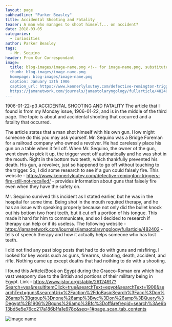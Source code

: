 ```yaml
---
layout: page
subheadline: "Parker Beasley"
title: Accidental Shooting and Fatality
teaser: A man who manages to shoot himself... on accident?
date: 2018-03-05
categories:
  - curiosities
author: Parker Beasley
tags:
  - Mr. Sequino
header: From Our Correspondant
image:
  title: blog-images/image-name.png <!-- for image-name.png, substitute name you've given your image file -->
  thumb: blog-images/image-name.png
  homepage: blog-images/image-name.png
  caption: January 12th 1906
  caption_url: https://www.kennerlyloutey.com/defective-remington-triggers-fire-still-not-recalled/
  https://jamanetwork.com/journals/jamaotolaryngology/fullarticle/482402
---
```


1906-01-22-p3 ACCIDENTAL SHOOTING AND FATALITY
The article that I found is from my Monday issue, 1906-01-22, and is in the middle of the third page.
 The topic is about and accidental shooting that occurred and a fatality that occurred.

The article states that a man shot himself with his own gun. How might someone do this you may ask yourself.
Mr. Sequino was a Bridge Foreman for a railroad company who owned a revolver. He had carelessly place his gun on a table when it fell off. When Mr. Sequino, the owner of the gun, went down to pick it up,
the trigger went off autimatically and he was shot in the mouth. Right in the bottom two teeth, which thankfully prevented his death. His gun, a revolver,
just so happened to go off without touching to the trigger. So, I did some research to see if a gun could falsely fire.
This website - https://www.kennerlyloutey.com/defective-remington-triggers-fire-still-not-recalled/ - provides information about guns that falsely fire even when they have the safety on.

Mr. Sequino survived this incident as I stated earlier, but he was in the hospital for some time. Being shot in the mouth required therapy,
and he has an issue with speaking properly because not only did the bullet knock out his bottom two front teeth, but it cut off a portion of his tongue.
This made it hard for him to communicate, and so I decided to research if therapy can help or if its useless.
The following website - https://jamanetwork.com/journals/jamaotolaryngology/fullarticle/482402 - tells of speech therapy and how it actually helps someone who has lost teeth.

I did not find any past blog posts that had to do with guns and misfiring. I looked for key words such as guns, firearms, shooting, death, accident, and rifle. Nothing came up except
deaths that had nothing to do with a shooting.

I found this Aritcle/Book on Egypt during the Graeco-Roman era which had vast weaponry due to the British and portions of their military being in Egypt.
Link - https://www.jstor.org/stable/26124917?Search=yes&resultItemClick=true&searchText=egypt&searchText=1906&searchText=guns&searchUri=%2Faction%2FdoBasicSearch%3Facc%3Don%26amp%3Bgroup%3Dnone%26amp%3Bwc%3Don%26amp%3BQuery%3Degypt%2B1906%2Bguns%26amp%3Bfc%3Doff&refreqid=search%3Ae6b13bd5e5e76cc217a186b1fa1e978c&seq=1#page_scan_tab_contents

![image name](https://github.com/dig-eg-gaz/dig-eg-gaz.github.io/blob/master/images/blog-images/image-name.png?raw=true)
